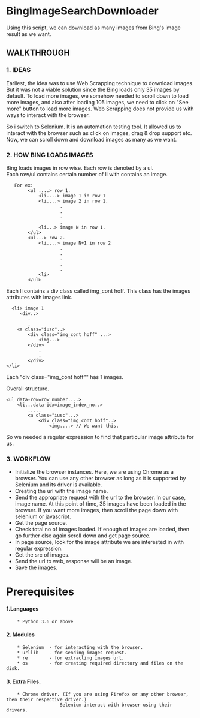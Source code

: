 # BingImageSearchDownloader
Using this script, we can download as many images from Bing's image result as we want.  
## WALKTHROUGH  
###    1. IDEAS
Earliest, the idea was to use Web Scrapping technique to download images.
But it was not a viable solution since the Bing loads only 35 images
by default. To load more images, we somehow needed to scroll down to load
more images, and also after loading 105 images, we need to click on "See more"
button to load more images. Web Scrapping does not provide us with ways to
interact with the browser.

So i switch to Selenium. It is an automation testing tool. It allowed us to
interact with the browser such as click on images, drag & drop support etc.
Now, we can scroll down and download images as many as we want.

###    2. HOW BING LOADS IMAGES
Bing loads images in row wise. Each row is denoted by a ul.  
Each row/ul contains certain number of li with contains an image.
       
       For ex:
            <ul ....> row 1.
                <li....> image 1 in row 1
                <li....> image 2 in row 1.
                        .
                        .
                        .
                        .
                <li...> image N in row 1.
            </ul>
            <ul...> row 2.
                <li....> image N+1 in row 2
                        .
                        .
                        .
                        .
                        .
                <li>
            </ul>

Each li contains a div class called img_cont hoff. This class has the images attributes with images link.
      
      <li> image 1
         <div..>
            .
            .
        <a class="iusc"..>    
            <div class="img_cont hoff" ...>
                <img...>
            </div>
                .
                .
            </div>
    </li>

Each "div class="img_cont hoff"" has 1 images.

Overall structure.

    <ul data-row=row number....>
        <li...data-idx=image_index_no..>
            .....
            <a class="iusc"...>
                <div class="img_cont hoff"..>
                    <img....> // We want this.

So we needed a regular expression to find that particular image attribute for us.
###    3. WORKFLOW
* Initialize the browser instances.
        Here, we are using Chrome as a browser. You can use any other browser as long as
        it is supported by Selenium and its driver is available.
* Creating the url with the image name.
* Send the appropriate request with the url to the browser.
        In our case, image name.
At this point of time, 35 images have been loaded in the browser.
If you want more images, then scroll the page down with selenium or javascript.
* Get the page source.
* Check total no of images loaded. If enough of images are loaded, then go further else
  again scroll down and get page source.  
* In page source, look for the image attribute we are interested in with regular expression.
* Get the src of images.
* Send the url to web, response will be an image.
* Save the images.

# Prerequisites
####    1.Languages
        * Python 3.6 or above

####    2. Modules
        * Selenium  - for interacting with the browser.
        * urllib    - for sending images request.
        * re        - for extracting images url.
        * os        - for creating required directory and files on the disk.

####    3. Extra Files.
        * Chrome driver. (If you are using Firefox or any other browser, then their respective driver.)
                        Selenium interact with browser using their drivers.
